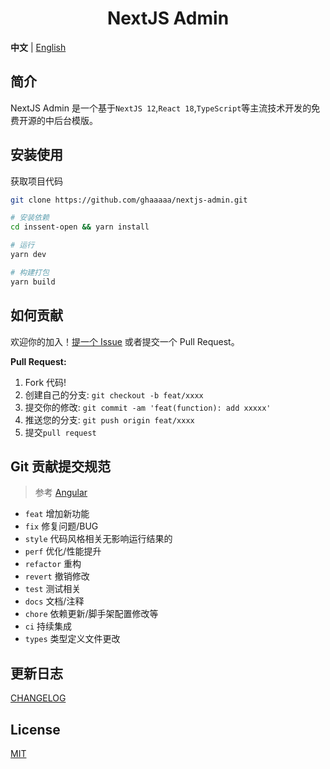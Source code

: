 <div align="center">

<h1>NextJS Admin</h1>

</div>

**中文** | [English](./README.md)

## 简介

NextJS Admin 是一个基于`NextJS 12`,`React 18`,`TypeScript`等主流技术开发的免费开源的中后台模版。


## 安装使用

获取项目代码

```bash
git clone https://github.com/ghaaaaa/nextjs-admin.git

# 安装依赖
cd inssent-open && yarn install

# 运行
yarn dev

# 构建打包
yarn build
```


## 如何贡献

欢迎你的加入！[提一个 Issue](https://github.com/ghaaaaa/nextjs-admin/issues/new/choose) 或者提交一个 Pull Request。

**Pull Request:**

1. Fork 代码!
2. 创建自己的分支: `git checkout -b feat/xxxx`
3. 提交你的修改: `git commit -am 'feat(function): add xxxxx'`
4. 推送您的分支: `git push origin feat/xxxx`
5. 提交`pull request`


## Git 贡献提交规范

> 参考 [Angular](https://github.com/conventional-changelog/conventional-changelog/tree/master/packages/conventional-changelog-angular)

- `feat` 增加新功能
- `fix` 修复问题/BUG
- `style` 代码风格相关无影响运行结果的
- `perf` 优化/性能提升
- `refactor` 重构
- `revert` 撤销修改
- `test` 测试相关
- `docs` 文档/注释
- `chore` 依赖更新/脚手架配置修改等
- `ci` 持续集成
- `types` 类型定义文件更改


## 更新日志

[CHANGELOG](./CHANGELOG.md)


## License

[MIT](./LICENSE)